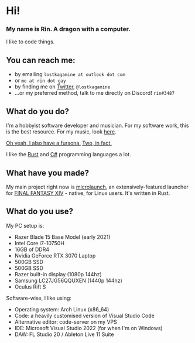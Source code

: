 # Hi!
### My name is Rin. A dragon with a computer.
I like to code things.

## You can reach me:
- by emailing `lostkagamine at outlook dot com`
- or `me at rin dot gay`
- by finding me on [Twitter](https://twitter.com/lostkagamine), `@lostkagamine`
- ...or my preferred method, talk to me directly on Discord! `rin#3487`

## What do you do?
I'm a hobbyist software developer and musician.
For my software work, this is the best resource. For my music, look [here](https://soundcloud.com/lostkagamine).

[Oh yeah, I also have a fursona.](https://kagamine-r.in/sona.png)
[Two, in fact.](https://twitter.com/lostkagamine/status/1357824812501127168)

I like the [Rust](https://rust-lang.org) and [C#](https://dot.net) programming languages a lot.

## What have you made?
My main project right now is [microlaunch](https://github.com/ry00001/microlaunch), an extensively-featured launcher
for [FINAL FANTASY XIV](https://ffxiv.com) - native, for Linux users. It's written in Rust.

## What do you use?
My PC setup is:
- Razer Blade 15 Base Model (early 2021)
- Intel Core i7-10750H
- 16GB of DDR4
- Nvidia GeForce RTX 3070 Laptop
- 500GB SSD
- 500GB SSD
- Razer built-in display (1080p 144hz)
- Samsung LC27JG56QQUXEN (1440p 144hz)
- Oculus Rift S

Software-wise, I like using:
- Operating system: Arch Linux (x86_64)
- Code: a heavily customised version of Visual Studio Code
- Alternative editor: code-server on my VPS
- IDE: Microsoft Visual Studio 2022 (for when I'm on Windows)
- DAW: FL Studio 20 / Ableton Live 11 Suite
<!--
**ry00001/ry00001** is a ✨ _special_ ✨ repository because its `README.md` (this file) appears on your GitHub profile.

Here are some ideas to get you started:

- 🔭 I’m currently working on ...
- 🌱 I’m currently learning ...
- 👯 I’m looking to collaborate on ...
- 🤔 I’m looking for help with ...
- 💬 Ask me about ...
- 📫 How to reach me: ...
- 😄 Pronouns: ...
- ⚡ Fun fact: ...
-->
